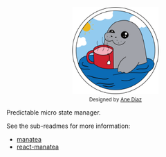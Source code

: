 <center>
<img width="200" alt="Manatea" src="./docs/manatea-emoji.png">
<div>
<small>Designed by <a href="https://www.anediaz.com/">Ane Diaz</a></small></div>
</center>

Predictable micro state manager.

See the sub-readmes for more information:

- [manatea](packages/manatea)
- [react-manatea](packages/react-manatea)
